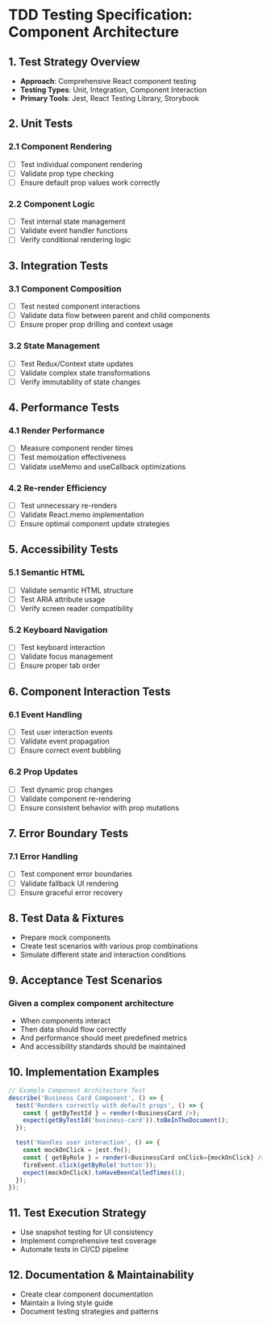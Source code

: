 # TDD Testing Specification: Component Architecture

## 1. Test Strategy Overview
- **Approach**: Comprehensive React component testing
- **Testing Types**: Unit, Integration, Component Interaction
- **Primary Tools**: Jest, React Testing Library, Storybook

## 2. Unit Tests
### 2.1 Component Rendering
- [ ] Test individual component rendering
- [ ] Validate prop type checking
- [ ] Ensure default prop values work correctly

### 2.2 Component Logic
- [ ] Test internal state management
- [ ] Validate event handler functions
- [ ] Verify conditional rendering logic

## 3. Integration Tests
### 3.1 Component Composition
- [ ] Test nested component interactions
- [ ] Validate data flow between parent and child components
- [ ] Ensure proper prop drilling and context usage

### 3.2 State Management
- [ ] Test Redux/Context state updates
- [ ] Validate complex state transformations
- [ ] Verify immutability of state changes

## 4. Performance Tests
### 4.1 Render Performance
- [ ] Measure component render times
- [ ] Test memoization effectiveness
- [ ] Validate useMemo and useCallback optimizations

### 4.2 Re-render Efficiency
- [ ] Test unnecessary re-renders
- [ ] Validate React.memo implementation
- [ ] Ensure optimal component update strategies

## 5. Accessibility Tests
### 5.1 Semantic HTML
- [ ] Validate semantic HTML structure
- [ ] Test ARIA attribute usage
- [ ] Verify screen reader compatibility

### 5.2 Keyboard Navigation
- [ ] Test keyboard interaction
- [ ] Validate focus management
- [ ] Ensure proper tab order

## 6. Component Interaction Tests
### 6.1 Event Handling
- [ ] Test user interaction events
- [ ] Validate event propagation
- [ ] Ensure correct event bubbling

### 6.2 Prop Updates
- [ ] Test dynamic prop changes
- [ ] Validate component re-rendering
- [ ] Ensure consistent behavior with prop mutations

## 7. Error Boundary Tests
### 7.1 Error Handling
- [ ] Test component error boundaries
- [ ] Validate fallback UI rendering
- [ ] Ensure graceful error recovery

## 8. Test Data & Fixtures
- Prepare mock components
- Create test scenarios with various prop combinations
- Simulate different state and interaction conditions

## 9. Acceptance Test Scenarios
### Given a complex component architecture
- When components interact
- Then data should flow correctly
- And performance should meet predefined metrics
- And accessibility standards should be maintained

## 10. Implementation Examples
```typescript
// Example Component Architecture Test
describe('Business Card Component', () => {
  test('Renders correctly with default props', () => {
    const { getByTestId } = render(<BusinessCard />);
    expect(getByTestId('business-card')).toBeInTheDocument();
  });

  test('Handles user interaction', () => {
    const mockOnClick = jest.fn();
    const { getByRole } = render(<BusinessCard onClick={mockOnClick} />);
    fireEvent.click(getByRole('button'));
    expect(mockOnClick).toHaveBeenCalledTimes(1);
  });
});
```

## 11. Test Execution Strategy
- Use snapshot testing for UI consistency
- Implement comprehensive test coverage
- Automate tests in CI/CD pipeline

## 12. Documentation & Maintainability
- Create clear component documentation
- Maintain a living style guide
- Document testing strategies and patterns
